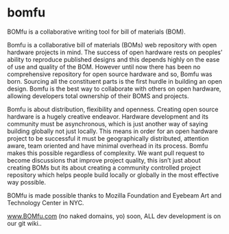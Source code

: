bomfu
=====

BOMfu is a collaborative writing tool for bill of materials (BOM).

Bomfu is a collaborative bill of materials (BOMs) web repository with open hardware projects in mind.
The success of open hardware rests on peoples’ ability to reproduce published designs and this depends 
highly on the ease of use and quality of the BOM. However until now there has been no comprehensive 
repository for open source hardware and so, Bomfu was born.
Sourcing all the constituent parts is the first hurdle in building an open design. 
Bomfu is the best way to collaborate with others on open hardware, allowing developers total 
ownership of their BOMS and projects.

Bomfu is about distribution, flexibility and openness. 
Creating open source hardware is a hugely creative endeavor. 
Hardware development and its community must be asynchronous, which is just 
another way of saying building globally not just locally. This means in order for 
an open hardware project to be successful it must be geographically distributed, 
attention aware, team oriented and have minimal overhead in its process. 
Bomfu makes this possible regardless of complexity. We want pull request 
to become discussions that improve project quality, this isn’t just about 
creating BOMs but its about creating a community controlled project repository 
which helps people build locally or globally in the most effective way possible.  


BOMfu is made possible thanks to Mozilla Foundation and Eyebeam Art and Technology Center in NYC.

www.BOMfu.com (no naked domains, yo) soon, ALL dev development is on our git wiki.. 
